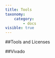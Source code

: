 ```yaml
---
title: Tools
taxonomy:
    category:
        - docs
visible: true
---
```


##Tools and Licenses

##Vivado

